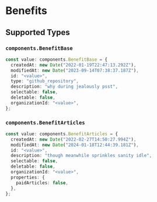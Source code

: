 # Benefits


## Supported Types

### `components.BenefitBase`

```typescript
const value: components.BenefitBase = {
  createdAt: new Date("2022-01-19T22:47:13.292Z"),
  modifiedAt: new Date("2023-09-14T07:38:37.187Z"),
  id: "<value>",
  type: "github_repository",
  description: "why during jealously psst",
  selectable: false,
  deletable: false,
  organizationId: "<value>",
};
```

### `components.BenefitArticles`

```typescript
const value: components.BenefitArticles = {
  createdAt: new Date("2022-02-27T14:50:27.994Z"),
  modifiedAt: new Date("2024-01-18T12:44:39.181Z"),
  id: "<value>",
  description: "though meanwhile sprinkles sanity idle",
  selectable: false,
  deletable: false,
  organizationId: "<value>",
  properties: {
    paidArticles: false,
  },
};
```

